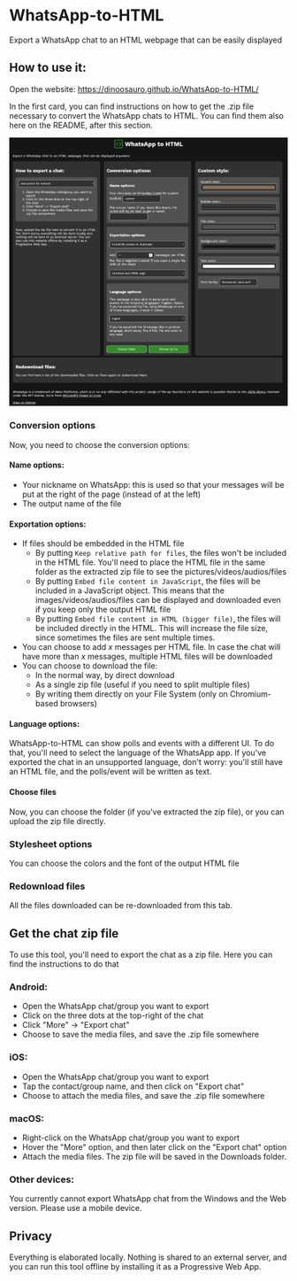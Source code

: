 # WhatsApp-to-HTML

Export a WhatsApp chat to an HTML webpage that can be easily displayed

## How to use it:

Open the website: https://dinoosauro.github.io/WhatsApp-to-HTML/

In the first card, you can find instructions on how to get the .zip file
necessary to convert the WhatsApp chats to HTML. You can find them also here on
the README, after this section.

![The UI of WhatsApp-to-HTML](./readme_images/Screenshot%202024-07-31%20at%2012-29-40%20WhatsApp%20to%20HTML.png)

### Conversion options

Now, you need to choose the conversion options:

#### Name options:

- Your nickname on WhatsApp: this is used so that your messages will be put at
  the right of the page (instead of at the left)
- The output name of the file

#### Exportation options:

- If files should be embedded in the HTML file
  - By putting `Keep relative path for files`, the files won't be included in
    the HTML file. You'll need to place the HTML file in the same folder as the
    extracted zip file to see the pictures/videos/audios/files
  - By putting `Embed file content in JavaScript`, the files will be included in
    a JavaScript object. This means that the images/videos/audios/files can be
    displayed and downloaded even if you keep only the output HTML file
  - By putting `Embed file content in HTML (bigger file)`, the files will be
    included directly in the HTML. This will increase the file size, since
    sometimes the files are sent multiple times.
- You can choose to add _x_ messages per HTML file. In case the chat will have
  more than _x_ messages, multiple HTML files will be downloaded
- You can choose to download the file:
  - In the normal way, by direct download
  - As a single zip file (useful if you need to split multiple files)
  - By writing them directly on your File System (only on Chromium-based
    browsers)

#### Language options:

WhatsApp-to-HTML can show polls and events with a different UI. To do that,
you'll need to select the language of the WhatsApp app. If you've exported the
chat in an unsupported language, don't worry: you'll still have an HTML file,
and the polls/event will be written as text.

#### Choose files

Now, you can choose the folder (if you've extracted the zip file), or you can
upload the zip file directly.

### Stylesheet options

You can choose the colors and the font of the output HTML file

### Redownload files

All the files downloaded can be re-downloaded from this tab.

## Get the chat zip file

To use this tool, you'll need to export the chat as a zip file. Here you can
find the instructions to do that

### Android:

- Open the WhatsApp chat/group you want to export
- Click on the three dots at the top-right of the chat
- Click "More" -> "Export chat"
- Choose to save the media files, and save the .zip file somewhere

### iOS:

- Open the WhatsApp chat/group you want to export
- Tap the contact/group name, and then click on "Export chat"
- Choose to attach the media files, and save the .zip file somewhere

### macOS:

- Right-click on the WhatsApp chat/group you want to export
- Hover the "More" option, and then later click on the "Export chat" option
- Attach the media files. The zip file will be saved in the Downloads folder.

### Other devices:

You currently cannot export WhatsApp chat from the Windows and the Web version.
Please use a mobile device.

## Privacy

Everything is elaborated locally. Nothing is shared to an external server, and
you can run this tool offline by installing it as a Progressive Web App.
